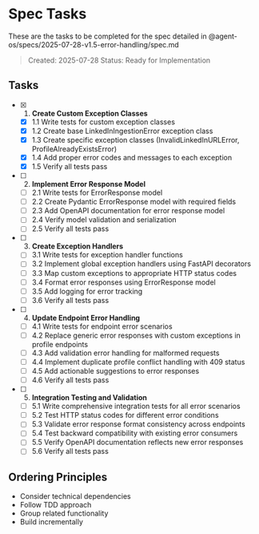 # Spec Tasks

These are the tasks to be completed for the spec detailed in @agent-os/specs/2025-07-28-v1.5-error-handling/spec.md

> Created: 2025-07-28
> Status: Ready for Implementation

## Tasks

- [x] 1. **Create Custom Exception Classes**
    - [x] 1.1 Write tests for custom exception classes
    - [x] 1.2 Create base LinkedInIngestionError exception class
    - [x] 1.3 Create specific exception classes (InvalidLinkedInURLError, ProfileAlreadyExistsError)
    - [x] 1.4 Add proper error codes and messages to each exception
    - [x] 1.5 Verify all tests pass

- [ ] 2. **Implement Error Response Model**
    - [ ] 2.1 Write tests for ErrorResponse model
    - [ ] 2.2 Create Pydantic ErrorResponse model with required fields
    - [ ] 2.3 Add OpenAPI documentation for error response model
    - [ ] 2.4 Verify model validation and serialization
    - [ ] 2.5 Verify all tests pass

- [ ] 3. **Create Exception Handlers**
    - [ ] 3.1 Write tests for exception handler functions
    - [ ] 3.2 Implement global exception handlers using FastAPI decorators
    - [ ] 3.3 Map custom exceptions to appropriate HTTP status codes
    - [ ] 3.4 Format error responses using ErrorResponse model
    - [ ] 3.5 Add logging for error tracking
    - [ ] 3.6 Verify all tests pass

- [ ] 4. **Update Endpoint Error Handling**
    - [ ] 4.1 Write tests for endpoint error scenarios
    - [ ] 4.2 Replace generic error responses with custom exceptions in profile endpoints
    - [ ] 4.3 Add validation error handling for malformed requests
    - [ ] 4.4 Implement duplicate profile conflict handling with 409 status
    - [ ] 4.5 Add actionable suggestions to error responses
    - [ ] 4.6 Verify all tests pass

- [ ] 5. **Integration Testing and Validation**
    - [ ] 5.1 Write comprehensive integration tests for all error scenarios
    - [ ] 5.2 Test HTTP status codes for different error conditions
    - [ ] 5.3 Validate error response format consistency across endpoints
    - [ ] 5.4 Test backward compatibility with existing error consumers
    - [ ] 5.5 Verify OpenAPI documentation reflects new error responses
    - [ ] 5.6 Verify all tests pass

## Ordering Principles

- Consider technical dependencies
- Follow TDD approach
- Group related functionality
- Build incrementally
